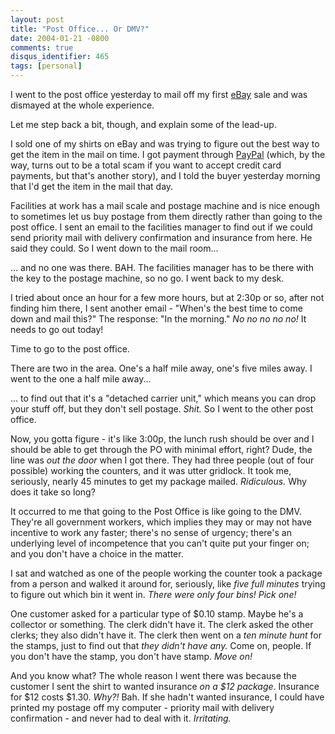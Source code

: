 ```yaml
---
layout: post
title: "Post Office... Or DMV?"
date: 2004-01-21 -0800
comments: true
disqus_identifier: 465
tags: [personal]
---
```

I went to the post office yesterday to mail off my first
[eBay](http://www.ebay.com) sale and was dismayed at the whole
experience.

 Let me step back a bit, though, and explain some of the lead-up.

 I sold one of my shirts on eBay and was trying to figure out the best
way to get the item in the mail on time. I got payment through
[PayPal](http://www.paypal.com) (which, by the way, turns out to be a
total scam if you want to accept credit card payments, but that's
another story), and I told the buyer yesterday morning that I'd get the
item in the mail that day.

 Facilities at work has a mail scale and postage machine and is nice
enough to sometimes let us buy postage from them directly rather than
going to the post office. I sent an email to the facilities manager to
find out if we could send priority mail with delivery confirmation and
insurance from here. He said they could. So I went down to the mail
room...

 ... and no one was there. BAH. The facilities manager has to be there
with the key to the postage machine, so no go. I went back to my desk.

 I tried about once an hour for a few more hours, but at 2:30p or so,
after not finding him there, I sent another email - "When's the best
time to come down and mail this?" The response: "In the morning." *No no
no no no!* It needs to go out today!

 Time to go to the post office.

 There are two in the area. One's a half mile away, one's five miles
away. I went to the one a half mile away...

 ... to find out that it's a "detached carrier unit," which means you
can drop your stuff off, but they don't sell postage. *Shit.* So I went
to the other post office.

 Now, you gotta figure - it's like 3:00p, the lunch rush should be over
and I should be able to get through the PO with minimal effort, right?
Dude, the line was *out the door* when I got there. They had three
people (out of four possible) working the counters, and it was utter
gridlock. It took me, seriously, nearly 45 minutes to get my package
mailed. *Ridiculous.* Why does it take so long?

 It occurred to me that going to the Post Office is like going to the
DMV. They're all government workers, which implies they may or may not
have incentive to work any faster; there's no sense of urgency; there's
an underlying level of incompetence that you can't quite put your finger
on; and you don't have a choice in the matter.

 I sat and watched as one of the people working the counter took a
package from a person and walked it around for, seriously, like *five
full minutes* trying to figure out which bin it went in. *There were
only four bins! Pick one!*

 One customer asked for a particular type of $0.10 stamp. Maybe he's a
collector or something. The clerk didn't have it. The clerk asked the
other clerks; they also didn't have it. The clerk then went on a *ten
minute hunt* for the stamps, just to find out that *they didn't have
any.* Come on, people. If you don't have the stamp, you don't have
stamp. *Move on!*

 And you know what? The whole reason I went there was because the
customer I sent the shirt to wanted insurance *on a $12 package*.
Insurance for $12 costs $1.30. *Why?!* Bah. If she hadn't wanted
insurance, I could have printed my postage off my computer - priority
mail with delivery confirmation - and never had to deal with it.
*Irritating.*
